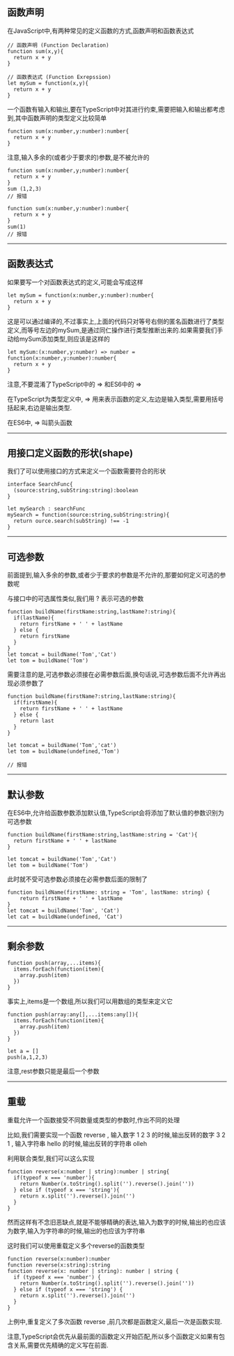 ## **函数声明**

在JavaScript中,有两种常见的定义函数的方式,函数声明和函数表达式

```
// 函数声明 (Function Declaration)
function sum(x,y){
  return x + y
}

// 函数表达式 (Function Exrepssion)
let mySum = function(x,y){
  return x + y
}
```

一个函数有输入和输出,要在TypeScript中对其进行约束,需要把输入和输出都考虑到,其中函数声明的类型定义比较简单

```
function sum(x:number,y:number):number{
  return x + y
}
```

注意,输入多余的(或者少于要求的)参数,是不被允许的

```
function sum(x:number,y;number):number{
  return x + y
}
sum (1,2,3)
// 报错
```

```
function sum(x:number,y:number):number{
  return x + y
}
sum(1)
// 报错
```

---

## **函数表达式**

如果要写一个对函数表达式的定义,可能会写成这样

```
let mySum = function(x:number,y:number):number{
  return x + y
}
```

这是可以通过编译的,不过事实上,上面的代码只对等号右侧的匿名函数进行了类型定义,而等号左边的mySum,是通过同仁操作进行类型推断出来的.如果需要我们手动给mySum添加类型,则应该是这样的

```
let mySum:(x:number,y:number) => number = function(x:number,y:number):number{
  return x + y
}
```

注意,不要混淆了TypeScript中的 => 和ES6中的 =>

在TypeScript为类型定义中, => 用来表示函数的定义,左边是输入类型,需要用括号括起来,右边是输出类型.

在ES6中, => 叫箭头函数

---

## **用接口定义函数的形状(shape)**

我们了可以使用接口的方式来定义一个函数需要符合的形状

```
interface SearchFunc{
  (source:string,subString:string):boolean
}

let mySearch : searchFunc
mySearch = function(source:string,subString:string){
  return ource.search(subString) !== -1
}
```

---

## **可选参数**

前面提到,输入多余的参数,或者少于要求的参数是不允许的,那要如何定义可选的参数呢

与接口中的可选属性类似,我们用 ? 表示可选的参数

```
function buildName(firstName:string,lastName?:string){
  if(lastName){
    return firstName + ' ' + lastName
  } else {
    return firstName
  }
}
let tomcat = buildName('Tom','Cat')
let tom = buildName('Tom')
```

需要注意的是,可选参数必须接在必需参数后面,换句话说,可选参数后面不允许再出现必须参数了

```
function buildName(firstName?:string,lastName:string){
  if(firstName){
    return firstName + ' ' + lastName
  } else {
    return last
  }
}

let tomcat = buildName('Tom','cat')
let tom = buildName(undefined,'Tom')

// 报错
```

---

## **默认参数**

在ES6中,允许给函数参数添加默认值,TypeScript会将添加了默认值的参数识别为可选参数

```
function buildName(firstName:string,lastName:string = 'Cat'){
  return firstName + ' ' + lastName
}

let tomcat = buildName('Tom','Cat')
let tom = buildName('Tom')
```

此时就不受可选参数必须接在必需参数后面的限制了

```
function buildName(firstName: string = 'Tom', lastName: string) {
    return firstName + ' ' + lastName
}
let tomcat = buildName('Tom', 'Cat')
let cat = buildName(undefined, 'Cat')
```

---

## **剩余参数**

```
function push(array,...items){
  items.forEach(function(item){
    array.push(item)
  })
}
```

事实上,items是一个数组,所以我们可以用数组的类型来定义它

```
function push(array:any[],...items:any[]){
  items.forEach(function(item){
    array.push(item)
  })
}

let a = []
push(a,1,2,3)
```

注意,rest参数只能是最后一个参数

---

## **重载**

重载允许一个函数接受不同数量或类型的参数时,作出不同的处理

比如,我们需要实现一个函数 reverse , 输入数字 1 2 3  的时候,输出反转的数字 3 2 1 , 输入字符串 hello 的时候,输出反转的字符串 olleh

利用联合类型,我们可以这么实现

```
function reverse(x:number | string):number | string{
  if(typeof x === 'number'){
    return Number(x.toString().split('').reverse().join(''))
  } else if (typeof x === 'string'){
    return x.split('').reverse().join('')
  }
}
```

然而这样有不念旧恶缺点,就是不能够精确的表达,输入为数字的时候,输出的也应该为数字,输入为字符串的时候,输出的也应该为字符串

这时我们可以使用重载定义多个reverse的函数类型

```
function reverse(x:number):number
function reverse(x:string):string
function reverse(x: number | string): number | string {
  if (typeof x === 'number') {
    return Number(x.toString().split('').reverse().join(''))
  } else if (typeof x === 'string') {
    return x.split('').reverse().join('')
  }
}
```

上例中,重复定义了多次函数 reverse ,前几次都是函数定义,最后一次是函数实现.

注意,TypeScript会优先从最前面的函数定义开始匹配,所以多个函数定义如果有包含关系,需要优先精确的定义写在前面.